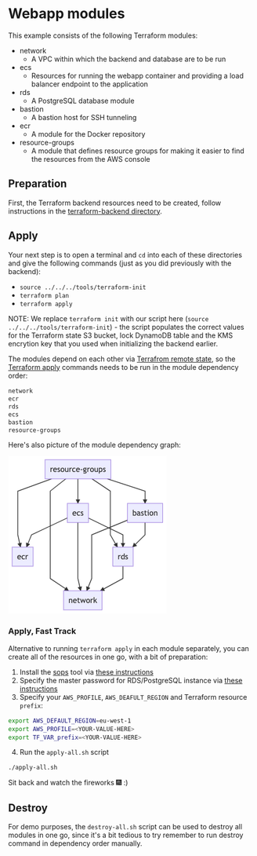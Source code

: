 # Webapp modules

This example consists of the following Terraform modules:

* network
  * A VPC within which the backend and database are to be run
* ecs
  * Resources for running the webapp container and providing a load balancer endpoint to the application
* rds
  * A PostgreSQL database module
* bastion
  * A bastion host for SSH tunneling
* ecr
  * A module for the Docker repository
* resource-groups
  * A module that defines resource groups for making it easier to find the resources from the AWS console
  
## Preparation

First, the Terraform backend resources need to be created, follow instructions in the [terraform-backend directory](../../terraform-backend).

## Apply

Your next step is to open a terminal and `cd` into each of these directories and give the following commands (just as you did previously with the backend):

* `source ../../../tools/terraform-init`
* `terraform plan`
* `terraform apply`

NOTE: We replace `terraform init` with our script here (`source ../../../tools/terraform-init`) - the script populates the correct values for the Terraform state S3 bucket, lock DynamoDB table and the KMS encrytion key that you used when initializing the backend earlier.

The modules depend on each other via [Terrafrom remote state](https://www.terraform.io/docs/providers/terraform/d/remote_state.html), so the [Terraform apply](https://www.terraform.io/docs/commands/apply.html) commands needs to be run in the module dependency order:

```
network
ecr
rds
ecs
bastion
resource-groups
```

Here's also picture of the module dependency graph:

![dependencies](./dependencies.png)

### Apply, Fast Track

Alternative to running `terraform apply` in each module separately, you can create all of the resources in one go, with a bit of preparation:

1. Install the [sops](https://github.com/mozilla/sops) tool via [these instructions](https://github.com/metosin/cloud-busting/blob/main/aws/README.md#sops-installation)
2. Specify the master password for RDS/PostgreSQL instance via [these instructions](https://github.com/metosin/cloud-busting/tree/main/aws/ecs-demo/modules/rds#specifying-master-user-password)
3. Specify your `AWS_PROFILE`, `AWS_DEAFULT_REGION` and Terraform resource `prefix`:
```bash
export AWS_DEFAULT_REGION=eu-west-1
export AWS_PROFILE=<YOUR-VALUE-HERE>
export TF_VAR_prefix=<YOUR-VALUE-HERE>
```
4. Run the `apply-all.sh` script
```bash
./apply-all.sh
```

Sit back and watch the fireworks 🎆 :) 

## Destroy

For demo purposes, the `destroy-all.sh` script can be used to destroy all modules in one go, since it's a bit tedious to try remember to run destroy command in dependency order manually.
